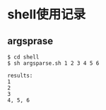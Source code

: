 # shell使用记录

## argsprase

```
$ cd shell
$ sh argsparse.sh 1 2 3 4 5 6

results:
1
2
3
4, 5, 6
```
